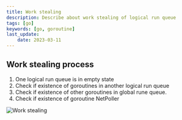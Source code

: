 ```yaml
---
title: Work stealing
description: Describe about work stealing of logical run queue 
tags: [go]
keywords: [go, goroutine]
last_update:
    date: 2023-03-11
---
```


## Work stealing process
1. One logical run queue is in empty state
2. Check if existence of goroutines in another logical run queue
3. Check if existence of other goroutines in global rune queue.
4. Check if existence of goroutine NetPoller

![Work stealing](img/Work_Stealing.gif)